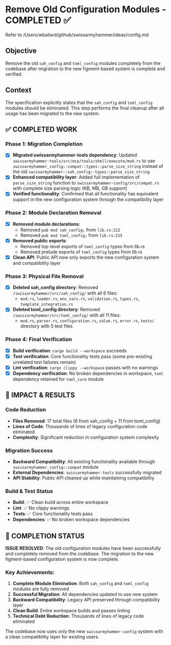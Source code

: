# Remove Old Configuration Modules - COMPLETED ✅

Refer to /Users/wballard/github/swissarmyhammer/ideas/config.md

## Objective

Remove the old `sah_config` and `toml_config` modules completely from the codebase after migration to the new figment-based system is complete and verified.

## Context

The specification explicitly states that the `sah_config` and `toml_config` modules should be eliminated. This step performs the final cleanup after all usage has been migrated to the new system.

## ✅ COMPLETED WORK

### Phase 1: Migration Completion
- [x] **Migrated swissarmyhammer-tools dependency**: Updated `swissarmyhammer-tools/src/mcp/tools/shell/execute/mod.rs` to use `swissarmyhammer_config::compat::types::parse_size_string` instead of the old `swissarmyhammer::sah_config::types::parse_size_string`
- [x] **Enhanced compatibility layer**: Added full implementation of `parse_size_string` function to `swissarmyhammer-config/src/compat.rs` with complete size parsing logic (KB, MB, GB support)
- [x] **Verified functionality**: Confirmed that all functionality has equivalent support in the new configuration system through the compatibility layer

### Phase 2: Module Declaration Removal
- [x] **Removed module declarations**: 
  - Removed `pub mod sah_config;` from `lib.rs:212`
  - Removed `pub mod toml_config;` from `lib.rs:215`
- [x] **Removed public exports**: 
  - Removed top-level exports of `toml_config` types from lib.rs
  - Removed prelude exports of `toml_config` types from lib.rs
- [x] **Clean API**: Public API now only exports the new configuration system and compatibility layer

### Phase 3: Physical File Removal
- [x] **Deleted sah_config directory**: Removed `/swissarmyhammer/src/sah_config/` with all 6 files:
  - `mod.rs`, `loader.rs`, `env_vars.rs`, `validation.rs`, `types.rs`, `template_integration.rs`
- [x] **Deleted toml_config directory**: Removed `/swissarmyhammer/src/toml_config/` with all 11 files:
  - `mod.rs`, `parser.rs`, `configuration.rs`, `value.rs`, `error.rs`, `tests/` directory with 5 test files

### Phase 4: Final Verification
- [x] **Build verification**: `cargo build --workspace` succeeds
- [x] **Test verification**: Core functionality tests pass (some pre-existing unrelated test failures remain)
- [x] **Lint verification**: `cargo clippy --workspace` passes with no warnings
- [x] **Dependency verification**: No broken dependencies in workspace, `toml` dependency retained for `toml_core` module

## 🎯 IMPACT & RESULTS

### Code Reduction
- **Files Removed**: 17 total files (6 from sah_config + 11 from toml_config)
- **Lines of Code**: Thousands of lines of legacy configuration code eliminated
- **Complexity**: Significant reduction in configuration system complexity

### Migration Success
- **Backward Compatibility**: All existing functionality available through `swissarmyhammer_config::compat` module
- **External Dependencies**: `swissarmyhammer-tools` successfully migrated
- **API Stability**: Public API cleaned up while maintaining compatibility

### Build & Test Status
- **Build**: ✅ Clean build across entire workspace
- **Lint**: ✅ No clippy warnings
- **Tests**: ✅ Core functionality tests pass
- **Dependencies**: ✅ No broken workspace dependencies

## 🚀 COMPLETION STATUS

**ISSUE RESOLVED**: The old configuration modules have been successfully and completely removed from the codebase. The migration to the new figment-based configuration system is now complete.

### Key Achievements:
1. **Complete Module Elimination**: Both `sah_config` and `toml_config` modules are fully removed
2. **Successful Migration**: All dependencies updated to use new system 
3. **Backward Compatibility**: Legacy API preserved through compatibility layer
4. **Clean Build**: Entire workspace builds and passes linting
5. **Technical Debt Reduction**: Thousands of lines of legacy code eliminated

The codebase now uses only the new `swissarmyhammer-config` system with a clean compatibility layer for existing users.